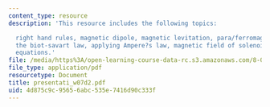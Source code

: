 ```yaml
---
content_type: resource
description: 'This resource includes the following topics:

  right hand rules, magnetic dipole, magnetic levitation, para/ferromagnetism, diamagnetism,
  the biot-savart law, applying Ampere?s law, magnetic field of solenoid, and maxwell?s
  equations.'
file: /media/https%3A/open-learning-course-data-rc.s3.amazonaws.com/8-02-physics-ii-electricity-and-magnetism-spring-2007/4d875c9c95656abc535e7416d90c333f_presentati_w07d2.pdf
file_type: application/pdf
resourcetype: Document
title: presentati_w07d2.pdf
uid: 4d875c9c-9565-6abc-535e-7416d90c333f
---
```

